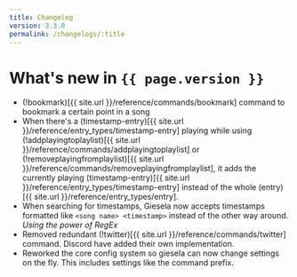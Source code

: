 ```yaml
---
title: Changelog
version: 3.3.0
permalink: /changelogs/:title
---
```


# What's new in `{{ page.version }}`
- (!bookmark)[{{ site.url }}/reference/commands/bookmark] command to bookmark a certain point in a song
- When there's a (timestamp-entry)[{{ site.url }}/reference/entry_types/timestamp-entry] playing while using (!addplayingtoplaylist)[{{ site.url }}/reference/commands/addplayingtoplaylist] or (!removeplayingfromplaylist)[{{ site.url }}/reference/commands/removeplayingfromplaylist], it adds the currently playing (timestamp-entry)[{{ site.url }}/reference/entry_types/timestamp-entry] instead of the whole (entry)[{{ site.url }}/reference/entry_types/entry].
- When searching for timestamps, Giesela now accepts timestamps formatted like `<song name> <timestamp>` instead of the other way around. *Using the power of RegEx*
- Removed redundant (!twitter)[{{ site.url }}/reference/commands/twitter] command. Discord have added their own implementation.
- Reworked the core config system so giesela can now change settings on the fly. This includes settings like the command prefix.
